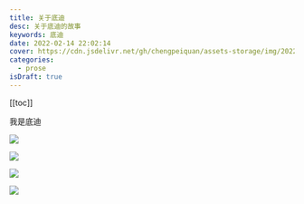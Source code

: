 ```yaml
---
title: 关于底迪
desc: 关于底迪的故事
keywords: 底迪
date: 2022-02-14 22:02:14
cover: https://cdn.jsdelivr.net/gh/chengpeiquan/assets-storage/img/2022/01/20220215133323.jpg
categories:
  - prose
isDraft: true
---
```


[[toc]]

我是底迪

![](http://cdn.chengpeiquan.com/img/2022/01/20220215133323.jpg)

![](http://cdn.chengpeiquan.com/img/2022/01/20220215133323.jpg?x-oss-process=image/resize,w_100,h_50)

![](http://cdn.chengpeiquan.com/img/2022/02/20220214222238.jpg)

![](http://cdn.chengpeiquan.com/img/2022/02/20220214222238.jpg?x-oss-process=image/resize,w_200,h_300)
